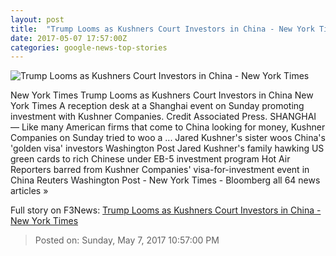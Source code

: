 ```yaml
---
layout: post
title:  "Trump Looms as Kushners Court Investors in China - New York Times"
date: 2017-05-07 17:57:00Z
categories: google-news-top-stories
---
```


![Trump Looms as Kushners Court Investors in China - New York Times](https://static01.nyt.com/images/2017/05/07/world/08KUSHNER/08KUSHNER-facebookJumbo.jpg)

New York Times Trump Looms as Kushners Court Investors in China New York Times A reception desk at a Shanghai event on Sunday promoting investment with Kushner Companies. Credit Associated Press. SHANGHAI — Like many American firms that come to China looking for money, Kushner Companies on Sunday tried to woo a ... Jared Kushner's sister woos China's 'golden visa' investors Washington Post Jared Kushner's family hawking US green cards to rich Chinese under EB-5 investment program Hot Air Reporters barred from Kushner Companies' visa-for-investment event in China Reuters Washington Post - New York Times - Bloomberg all 64 news articles »


Full story on F3News: [Trump Looms as Kushners Court Investors in China - New York Times](http://www.f3nws.com/n/qQFmaC)

> Posted on: Sunday, May 7, 2017 10:57:00 PM
